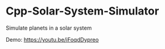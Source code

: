 # Cpp-Solar-System-Simulator
Simulate planets in a solar system

Demo: https://youtu.be/iFoqdDypreo
